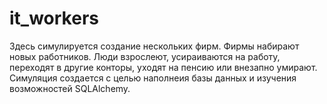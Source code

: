 # it_workers
Здесь симулируется создание нескольких фирм. Фирмы набирают новых работников. Люди взрослеют, усираиваются на работу, переходят в другие конторы, уходят на пенсию или внезапно умирают. Симуляция создается с целью наполнеия базы данных и изучения возможностей SQLAlchemy.
